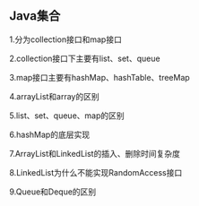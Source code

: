 ##                                                               Java集合

1.分为collection接口和map接口

2.collection接口下主要有list、set、queue

3.map接口主要有hashMap、hashTable、treeMap

4.arrayList和array的区别

5.list、set、queue、map的区别

6.hashMap的底层实现

7.ArrayList和LinkedList的插入、删除时间复杂度

8.LinkedList为什么不能实现RandomAccess接口

9.Queue和Deque的区别

